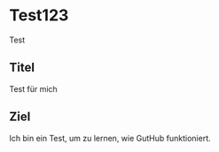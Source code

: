 # Test123
Test

## Titel
Test für mich

## Ziel
Ich bin ein Test, um zu lernen, wie GutHub funktioniert.
